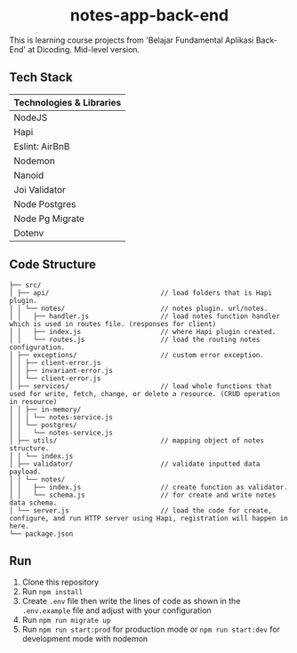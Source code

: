 <h1 align="center"><b>notes-app-back-end</b></h1>

This is learning course projects from 'Belajar Fundamental Aplikasi Back-End' at Dicoding. Mid-level version.

## Tech Stack

| Technologies & Libraries |
| ------------------------ |
| NodeJS                   |
| Hapi                     |
| Eslint: AirBnB           |
| Nodemon                  |
| Nanoid                   |
| Joi Validator            |
| Node Postgres            |
| Node Pg Migrate          |
| Dotenv                   |

## Code Structure

```
├── src/
│ ├── api/                            // load folders that is Hapi plugin.
│ │ └── notes/                        // notes plugin. url/notes.
│ │   ├── handler.js                  // load notes function handler which is used in routes file. (responses for client)
│ │   ├── index.js                    // where Hapi plugin created.
│ │   └── routes.js                   // load the routing notes configuration.
│ ├── exceptions/                     // custom error exception.
│ │ ├── client-error.js
│ │ ├── invariant-error.js
│ │ └── client-error.js
│ ├── services/                       // load whole functions that used for write, fetch, change, or delete a resource. (CRUD operation in resource)
│ │ ├── in-memory/
│ │ │ └── notes-service.js
│ │ └── postgres/
│ │   └── notes-service.js
│ ├── utils/                          // mapping object of notes structure.
│ │ └── index.js
│ ├── validator/                      // validate inputted data payload.
│ │ └── notes/
│ │   ├── index.js                    // create function as validator.
│ │   └── schema.js                   // for create and write notes data schema.
│ └── server.js                       // load the code for create, configure, and run HTTP server using Hapi, registration will happen in here.
└── package.json
```

## Run

1. Clone this repository
2. Run `npm install`
3. Create `.env` file then write the lines of code as shown in the `.env.example` file and adjust with your configuration
4. Run `npm run migrate up`
5. Run `npm run start:prod` for production mode or `npm run start:dev` for development mode with nodemon